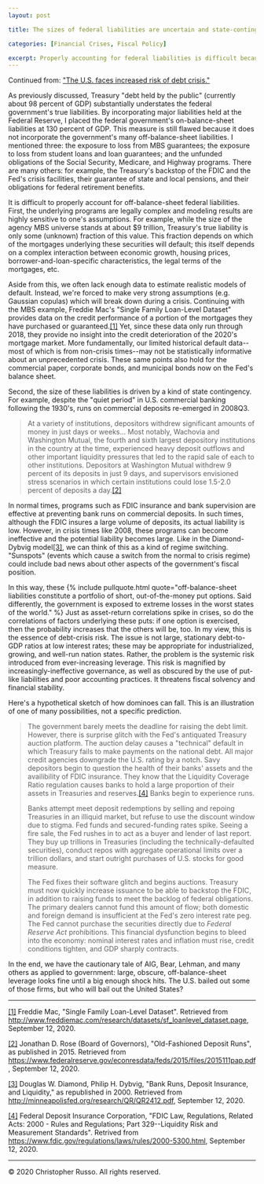 ```yaml
---
layout: post

title: The sizes of federal liabilities are uncertain and state-contingent.

categories: [Financial Crises, Fiscal Policy]

excerpt: Properly accounting for federal liabilities is difficult because their sizes are uncertain and state-contingent, with off-balance-sheet liabilities structured like short, out-of-the-money puts. In good times, the government's creditworthiness may nonetheless allow it to borrow extraordinary amounts at low interest rates. In bad times, these liabilities expose the government to extreme and correlated losses which threaten fiscal solvency and financial stability.
---
```


Continued from: ["The U.S. faces increased risk of debt crisis."](https://christopher-russo.github.io/debt-crisis/)

As previously discussed, Treasury "debt held by the public" (currently about 98 percent of GDP) substantially understates the federal government's true liabilities. By incorporating major liabilities held at the Federal Reserve, I placed the federal government's on-balance-sheet liabilities at 130 percent of GDP. This measure is still flawed because it does not incorporate the government's many off-balance-sheet liabilities. I mentioned three: the exposure to loss from MBS guarantees; the exposure to loss from student loans and loan guarantees; and the unfunded obligations of the Social Security, Medicare, and Highway programs. There are many others: for example, the Treasury's backstop of the FDIC and the Fed's crisis facilities, their guarantee of state and local pensions, and their obligations for federal retirement benefits.

It is difficult to properly account for off-balance-sheet federal liabilities. First, the underlying programs are legally complex and modeling results are highly sensitive to one's assumptions. For example, while the size of the agency MBS universe stands at about $9 trillion, Treasury's true liability is only some (unknown) fraction of this value. This fraction depends on which of the mortgages underlying these securities will default; this itself depends on a complex interaction between economic growth, housing prices, borrower-and-loan-specific characteristics, the legal terms of the mortgages, etc.

Aside from this, we often lack enough data to estimate realistic models of default. Instead, we're forced to make very strong assumptions (e.g. Gaussian copulas) which will break down during a crisis. Continuing with the MBS example, Freddie Mac's "Single Family Loan-Level Dataset" provides data on the credit performance of a portion of the mortgages they have purchased or guaranteed.[[1]](#note1)<a name="back1"></a> Yet, since these data only run through 2018, they provide no insight into the credit deterioration of the 2020's mortgage market. More fundamentally, our limited historical default data--most of which is from non-crisis times--may not be statistically informative about an unprecedented crisis. These same points also hold for the commercial paper, corporate bonds, and municipal bonds now on the Fed's balance sheet.

Second, the size of these liabilities is driven by a kind of state contingency. For example, despite the "quiet period" in U.S. commercial banking following the 1930's, runs on commercial deposits re-emerged in 2008Q3. 

> At a variety of institutions, depositors withdrew significant amounts of money in just days or weeks... Most notably, Wachovia and Washington Mutual, the fourth and sixth largest depository institutions in the country at the time, experienced heavy deposit outflows and other important liquidity pressures that led to the rapid sale of each to other institutions. Depositors at Washington Mutual withdrew 9 percent of its deposits in just 9 days, and supervisors envisioned stress scenarios in which certain institutions could lose 1.5-2.0 percent of deposits a day.[[2]](#note2)<a name="back2"></a>

In normal times, programs such as FDIC insurance and bank supervision are effective at preventing bank runs on commercial deposits. In such times, although the FDIC insures a large volume of deposits, its actual liability is low. However, in crisis times like 2008, these programs can become ineffective and the potential liability becomes large. Like in the Diamond-Dybvig model[[3]](#note3)<a name="back3"></a>, we can think of this as a kind of regime switching. "Sunspots" (events which cause a switch from the normal to crisis regime) could include bad news about other aspects of the government's fiscal position. 

In this way, these {% include pullquote.html quote="off-balance-sheet liabilities constitute a portfolio of short, out-of-the-money put options. Said differently, the government is exposed to extreme losses in the worst states of the world." %} Just as asset-return correlations spike in crises, so do the correlations of factors underlying these puts: if one option is exercised, then the probability increases that the others will be, too. In my view, this is the essence of debt-crisis risk. The issue is not large, stationary debt-to-GDP ratios at low interest rates; these may be appropriate for industrialized, growing, and well-run nation states. Rather, the problem is the systemic risk introduced from ever-increasing leverage. This risk is magnified by increasingly-ineffective governance, as well as obscured by the use of put-like liabilities and poor accounting practices. It threatens fiscal solvency and financial stability.

Here's a hypothetical sketch of how dominoes can fall. This is an illustration of one of many possibilities, not a specific prediction.

> The government barely meets the deadline for raising the debt limit. However, there is surprise glitch with the Fed's antiquated Treasury auction platform. The auction delay causes a "technical" default in which Treasury fails to make payments on the national debt. All major credit agencies downgrade the U.S. rating by a notch. Savy depositors begin to question the health of their banks' assets and the availibility of FDIC insurance. They know that the Liquidity Coverage Ratio regulation causes banks to hold a large proportion of their assets in Treasuries and reserves.[[4]](#note4)<a name="back4"></a> Banks begin to experience runs.
> 
> Banks attempt meet deposit redemptions by selling and repoing Treasuries in an illiquid market, but refuse to use the discount window due to stigma. Fed funds and secured-funding rates spike. Seeing a fire sale, the Fed rushes in to act as a buyer and lender of last report. They buy up trillions in Treasuries (including the technically-defaulted securities), conduct repos with aggregate operational limits over a trillion dollars, and start outright purchases of U.S. stocks for good measure. 
> 
> The Fed fixes their software glitch and begins auctions. Treasury must now quickly increase issuance to be able to backstop the FDIC, in addition to raising funds to meet the backlog of federal obligations. The primary dealers cannot fund this amount of flow; both domestic and foreign demand is insufficient at the Fed's zero interest rate peg. The Fed cannot purchase the securities directly due to *Federal Reserve Act* prohibitions. This financial dysfunction begins to bleed into the economy: nominal interest rates and inflation must rise, credit conditions tighten, and GDP sharply contracts.

In the end, we have the cautionary tale of AIG, Bear, Lehman, and many others as applied to government: large, obscure, off-balance-sheet leverage looks fine until a big enough shock hits. The U.S. bailed out some of those firms, but who will bail out the United States? 

___

<a name="note1"></a> [[1]](#back1) Freddie Mac, "Single Family Loan-Level Dataset". Retrieved from <http://www.freddiemac.com/research/datasets/sf_loanlevel_dataset.page>, September 12, 2020.

<a name="note2"></a> [[2]](#back2) Jonathan D. Rose (Board of Governors), "Old-Fashioned Deposit Runs", as published in 2015. Retrieved from <https://www.federalreserve.gov/econresdata/feds/2015/files/2015111pap.pdf>, September 12, 2020.

<a name="note3"></a> [[3]](#back3) Douglas W. Diamond, Philip H. Dybvig, "Bank Runs, Deposit Insurance, and Liquidity," as republished in 2000. Retrieved from <http://minneapolisfed.org/research/QR/QR2412.pdf>, September 12, 2020.

<a name="note4"></a> [[4]](#back4) Federal Deposit Insurance Corporation, "FDIC Law, Regulations, Related Acts: 2000 - Rules and Regulations; Part 329--Liquidity Risk and Measurement Standards". Retrived from <https://www.fdic.gov/regulations/laws/rules/2000-5300.html>, September 12, 2020.

 ___

&copy; 2020 Christopher Russo. All rights reserved.